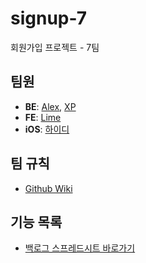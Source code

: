 # signup-7
회원가입 프로젝트 - 7팀

## 팀원

* **BE**: [Alex][alex], [XP][xp]
* **FE**: [Lime][lime]
* **iOS**: [하이디][heidi]

## 팀 규칙

* [Github Wiki][team-rule]

## 기능 목록

* [백로그 스프레드시트 바로가기][back-log]

[team-rule]: https://github.com/codesquad-memeber-2020/signup-7/wiki/회원가입-프로젝트-7팀-규칙
[back-log]: https://docs.google.com/spreadsheets/d/1qgEsXx7XXVdkvARkJqb0Xp3JoZOicDKNYmEdYa8XVQI/edit#gid=1386834576
[alex]: https://github.com/haveagood
[xp]: https://github.com/cocojen
[lime]: https://github.com/Lime-Lee
[heidi]: https://github.com/seizze
